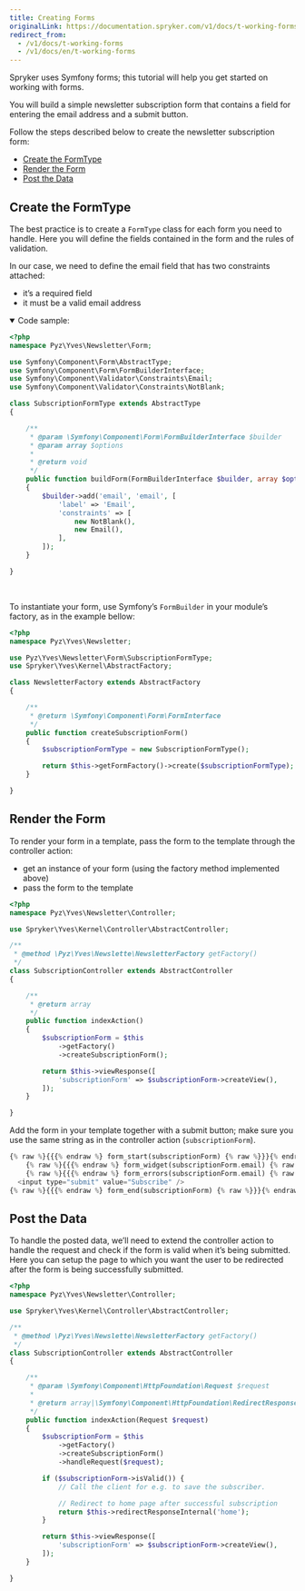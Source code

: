 ```yaml
---
title: Creating Forms
originalLink: https://documentation.spryker.com/v1/docs/t-working-forms
redirect_from:
  - /v1/docs/t-working-forms
  - /v1/docs/en/t-working-forms
---
```


<!--used to be: http://spryker.github.io/tutorials/yves/working-with-forms/ -->
Spryker uses Symfony forms; this tutorial will help you get started on working with forms.

You will build a simple newsletter subscription form that contains a field for entering the email address and a submit button.

Follow the steps described below to create the newsletter subscription form:

* [Create the FormType](https://documentation.spryker.com/v1/docs/t-working-forms#create-the-formtype)
* [Render the Form](https://documentation.spryker.com/v1/docs/t-working-forms#render-the-form)
* [Post the Data](https://documentation.spryker.com/v1/docs/t-working-forms#post-the-data)

## Create the FormType
The best practice is to create a `FormType` class for each form you need to handle. Here you will define the fields contained in the form and the rules of validation.

In our case, we need to define the email field that has two constraints attached:

* it’s a required field
* it must be a valid email address

<details open>
<summary>Code sample:</summary>
    
```php
<?php
namespace Pyz\Yves\Newsletter\Form;

use Symfony\Component\Form\AbstractType;
use Symfony\Component\Form\FormBuilderInterface;
use Symfony\Component\Validator\Constraints\Email;
use Symfony\Component\Validator\Constraints\NotBlank;

class SubscriptionFormType extends AbstractType
{

    /**
     * @param \Symfony\Component\Form\FormBuilderInterface $builder
     * @param array $options
     *
     * @return void
     */
    public function buildForm(FormBuilderInterface $builder, array $options)
    {
        $builder->add('email', 'email', [
            'label' => 'Email',
            'constraints' => [
                new NotBlank(),
                new Email(),
            ],
        ]);
    }

}
```

</br>
</details>

To instantiate your form, use Symfony’s `FormBuilder` in your module’s factory, as in the example bellow:

```php
<?php
namespace Pyz\Yves\Newsletter;

use Pyz\Yves\Newsletter\Form\SubscriptionFormType;
use Spryker\Yves\Kernel\AbstractFactory;

class NewsletterFactory extends AbstractFactory
{

    /**
     * @return \Symfony\Component\Form\FormInterface
     */
    public function createSubscriptionForm()
    {
        $subscriptionFormType = new SubscriptionFormType();

        return $this->getFormFactory()->create($subscriptionFormType);
    }

}
```

## Render the Form
To render your form in a template, pass the form to the template through the controller action:

* get an instance of your form (using the factory method implemented above)
* pass the form to the template

```php
<?php
namespace Pyz\Yves\Newsletter\Controller;

use Spryker\Yves\Kernel\Controller\AbstractController;

/**
 * @method \Pyz\Yves\Newslette\NewsletterFactory getFactory()
 */
class SubscriptionController extends AbstractController
{

    /**
     * @return array
     */
    public function indexAction()
    {
        $subscriptionForm = $this
            ->getFactory()
            ->createSubscriptionForm();

        return $this->viewResponse([
            'subscriptionForm' => $subscriptionForm->createView(),
        ]);
    }

}
```

Add the form in your template together with a submit button; make sure you use the same string as in the controller action (`subscriptionForm`).

```php
{% raw %}{{{% endraw %} form_start(subscriptionForm) {% raw %}}}{% endraw %}
    {% raw %}{{{% endraw %} form_widget(subscriptionForm.email) {% raw %}}}{% endraw %}
    {% raw %}{{{% endraw %} form_errors(subscriptionForm.email) {% raw %}}}{% endraw %}
  <input type="submit" value="Subscribe" />
{% raw %}{{{% endraw %} form_end(subscriptionForm) {% raw %}}}{% endraw %}
```

## Post the Data
To handle the posted data, we’ll need to extend the controller action to handle the request and check if the form is valid when it’s being submitted. Here you can setup the page to which you want the user to be redirected after the form is being successfully submitted.

```php
<?php
namespace Pyz\Yves\Newsletter\Controller;

use Spryker\Yves\Kernel\Controller\AbstractController;

/**
 * @method \Pyz\Yves\Newslette\NewsletterFactory getFactory()
 */
class SubscriptionController extends AbstractController
{

    /**
     * @param \Symfony\Component\HttpFoundation\Request $request
     *
     * @return array|\Symfony\Component\HttpFoundation\RedirectResponse
     */
    public function indexAction(Request $request)
    {
        $subscriptionForm = $this
            ->getFactory()
            ->createSubscriptionForm()
            ->handleRequest($request);

        if ($subscriptionForm->isValid()) {
            // Call the client for e.g. to save the subscriber.

            // Redirect to home page after successful subscription
            return $this->redirectResponseInternal('home');
        }

        return $this->viewResponse([
            'subscriptionForm' => $subscriptionForm->createView(),
        ]);
    }

}
```

